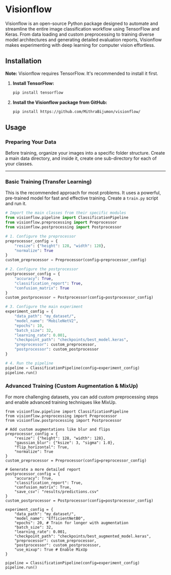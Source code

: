 # Visionflow

Visionflow is an open-source Python package designed to automate and streamline the entire image classification workflow using TensorFlow and Keras. From data loading and custom preprocessing to training diverse model architectures and generating detailed evaluation reports, Visionflow makes experimenting with deep learning for computer vision effortless.

## Installation

**Note:** Visionflow requires TensorFlow. It's recommended to install it first.

1.  **Install TensorFlow:**
    ```bash
    pip install tensorflow
    ```

2.  **Install the Visionflow package from GitHub:**
    ```bash
    pip install https://github.com/MithraBijumon/visionflow/
    ```

## Usage

### Preparing Your Data

Before training, organize your images into a specific folder structure. Create a main data directory, and inside it, create one sub-directory for each of your classes.

---

### Basic Training (Transfer Learning)

This is the recommended approach for most problems. It uses a powerful, pre-trained model for fast and effective training. Create a `train.py` script and run it.

```python
# Import the main classes from their specific modules
from visionflow.pipeline import ClassificationPipeline
from visionflow.preprocessing import Preprocessor
from visionflow.postprocessing import Postprocessor

# 1. Configure the preprocessor
preprocessor_config = {
    "resize": {"height": 128, "width": 128},
    "normalize": True
}
custom_preprocessor = Preprocessor(config=preprocessor_config)

# 2. Configure the postprocessor
postprocessor_config = {
    "accuracy": True,
    "classification_report": True,
    "confusion_matrix": True
}
custom_postprocessor = Postprocessor(config=postprocessor_config)

# 3. Configure the main experiment
experiment_config = {
    "data_path": "my_dataset/",
    "model_name": "MobileNetV2",
    "epochs": 10,
    "batch_size": 32,
    "learning_rate": 0.001,
    "checkpoint_path": "checkpoints/best_model.keras",
    "preprocessor": custom_preprocessor,
    "postprocessor": custom_postprocessor
}

# 4. Run the pipeline
pipeline = ClassificationPipeline(config=experiment_config)
pipeline.run()
```
### Advanced Training (Custom Augmentation & MixUp)
For more challenging datasets, you can add custom preprocessing steps and enable advanced training techniques like MixUp.


```
from visionflow.pipeline import ClassificationPipeline
from visionflow.preprocessing import Preprocessor
from visionflow.postprocessing import Postprocessor

# Add custom augmentations like blur and flips
preprocessor_config = {
    "resize": {"height": 128, "width": 128},
    "gaussian_blur": {"ksize": 3, "sigma": 1.0},
    "flip_horizontal": True,
    "normalize": True
}
custom_preprocessor = Preprocessor(config=preprocessor_config)

# Generate a more detailed report
postprocessor_config = {
    "accuracy": True,
    "classification_report": True,
    "confusion_matrix": True,
    "save_csv": "results/predictions.csv"
}
custom_postprocessor = Postprocessor(config=postprocessor_config)

experiment_config = {
    "data_path": "my_dataset/",
    "model_name": "EfficientNetB0",
    "epochs": 20, # Train for longer with augmentation
    "batch_size": 32,
    "learning_rate": 0.001,
    "checkpoint_path": "checkpoints/best_augmented_model.keras",
    "preprocessor": custom_preprocessor,
    "postprocessor": custom_postprocessor,
    "use_mixup": True # Enable MixUp
}

pipeline = ClassificationPipeline(config=experiment_config)
pipeline.run()
